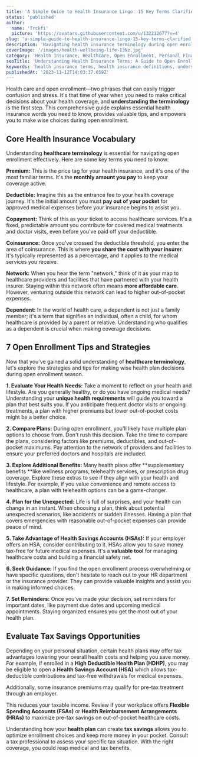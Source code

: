 ```yaml
---
title: 'A Simple Guide to Health Insurance Lingo: 15 Key Terms Clarified'
status: 'published'
author:
  name: 'Trckfi'
  picture: 'https://avatars.githubusercontent.com/u/132212677?v=4'
slug: 'a-simple-guide-to-health-insurance-lingo-15-key-terms-clarified'
description: 'Navigating health insurance terminology during open enrollment is tricky. This guide clearly defines 15 must-know health coverage terms to inform your choices.'
coverImage: '/images/health-wellbeing-life-I3Nz.jpg'
category: 'Health Insurance, Healthcare, Open Enrollment, Personal Finance'
seoTitle: 'Understanding Health Insurance Terms: A Guide to Open Enrollment'
keywords: 'health insurance terms, health insurance definitions, understanding health insurance, health insurance lingo, open enrollment terminology,health coverage vocabulary, healthcare dictionary, medical insurance language, health plan glossary, decoding health terms'
publishedAt: '2023-11-12T14:03:37.659Z'
---
```


Health care and open enrollment—two phrases that can easily trigger confusion and stress. It's that time of year when you need to make critical decisions about your health coverage, and **understanding the terminology** is the first step. This comprehensive guide explains essential health insurance words you need to know, provides valuable tips, and empowers you to make wise choices during open enrollment.

## **Core Health Insurance Vocabulary**

Understanding **healthcare terminology** is essential for navigating open enrollment effectively. Here are some key terms you need to know:

**Premium:** This is the price tag for your health insurance, and it's one of the most familiar terms. It's the **monthly amount you pay** to keep your coverage active.

**Deductible:** Imagine this as the entrance fee to your health coverage journey. It's the initial amount you must **pay out of your pocket** for approved medical expenses before your insurance begins to assist you.

**Copayment:** Think of this as your ticket to access healthcare services. It's a fixed, predictable amount you contribute for covered medical treatments and doctor visits, even before you've paid off your deductible.

**Coinsurance:** Once you've crossed the deductible threshold, you enter the area of coinsurance. This is where **you share the cost with your insurer**. It's typically represented as a percentage, and it applies to the medical services you receive.

**Network:** When you hear the term "network," think of it as your map to healthcare providers and facilities that have partnered with your health insurer. Staying within this network often means **more affordable care**. However, venturing outside this network can lead to higher out-of-pocket expenses.

**Dependent:** In the world of health care, a dependent is not just a family member; it's a term that signifies an individual, often a child, for whom healthcare is provided by a parent or relative. Understanding who qualifies as a dependent is crucial when making coverage decisions.

## **7 Open Enrollment Tips and Strategies**

Now that you've gained a solid understanding of **healthcare terminology**, let's explore the strategies and tips for making wise health plan decisions during open enrollment season.

**1\. Evaluate Your Health Needs:** Take a moment to reflect on your health and lifestyle. Are you generally healthy, or do you have ongoing medical needs? Understanding your **unique health requirements** will guide you toward a plan that best suits you. If you anticipate frequent doctor visits or ongoing treatments, a plan with higher premiums but lower out-of-pocket costs might be a better choice.

**2\. Compare Plans:** During open enrollment, you'll likely have multiple plan options to choose from. Don't rush this decision. Take the time to compare the plans, considering factors like premiums, deductibles, and out-of-pocket maximums. Pay attention to the network of providers and facilities to ensure your preferred doctors and hospitals are included.

**3\. Explore Additional Benefits:** Many health plans offer \*\*supplementary benefits \*\*like wellness programs, telehealth services, or prescription drug coverage. Explore these extras to see if they align with your health and lifestyle. For example, if you value convenience and remote access to healthcare, a plan with telehealth options can be a game-changer.

**4\. Plan for the Unexpected:** Life is full of surprises, and your health can change in an instant. When choosing a plan, think about potential unexpected scenarios, like accidents or sudden illnesses. Having a plan that covers emergencies with reasonable out-of-pocket expenses can provide peace of mind.

**5\. Take Advantage of Health Savings Accounts (HSAs):** If your employer offers an HSA, consider contributing to it. HSAs allow you to save money tax-free for future medical expenses. It's a **valuable tool** for managing healthcare costs and building a financial safety net.

**6\. Seek Guidance:** If you find the open enrollment process overwhelming or have specific questions, don't hesitate to reach out to your HR department or the insurance provider. They can provide valuable insights and assist you in making informed choices.

**7\. Set Reminders:** Once you've made your decision, set reminders for important dates, like payment due dates and upcoming medical appointments. Staying organized ensures you get the most out of your health plan.

## Evaluate Tax Savings Opportunities

Depending on your personal situation, certain health plans may offer tax advantages lowering your overall health costs and helping you save money. For example, if enrolled in a **High Deductible Health Plan (HDHP)**, you may be eligible to open a **Health Savings Account (HSA)** which allows tax-deductible contributions and tax-free withdrawals for medical expenses.

Additionally, some insurance premiums may qualify for pre-tax treatment through an employer.

This reduces your taxable income. Review if your workplace offers **Flexible Spending Accounts (FSAs)** or **Health Reimbursement Arrangements (HRAs)** to maximize pre-tax savings on out-of-pocket healthcare costs.

Understanding how your **health plan** can create **tax savings** allows you to optimize enrollment choices and keep more money in your pocket. Consult a tax professional to assess your specific tax situation. With the right coverage, you could reap medical and tax benefits.

<br>

<br>

